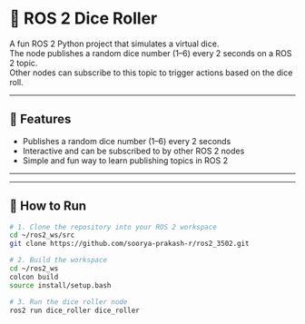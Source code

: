 # 🎲 ROS 2 Dice Roller

A fun ROS 2 Python project that simulates a virtual dice.  
The node publishes a random dice number (1–6) every 2 seconds on a ROS 2 topic.  
Other nodes can subscribe to this topic to trigger actions based on the dice roll.

---

## 🧠 Features
- Publishes a random dice number (1–6) every 2 seconds  
- Interactive and can be subscribed to by other ROS 2 nodes  
- Simple and fun way to learn publishing topics in ROS 2  

---


---

## 🚀 How to Run
```bash
# 1. Clone the repository into your ROS 2 workspace
cd ~/ros2_ws/src
git clone https://github.com/soorya-prakash-r/ros2_3502.git

# 2. Build the workspace
cd ~/ros2_ws
colcon build
source install/setup.bash

# 3. Run the dice roller node
ros2 run dice_roller dice_roller
